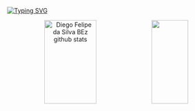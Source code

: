 [![Typing SVG](https://readme-typing-svg.herokuapp.com/?color=00bfbf&size=35&center=true&vCenter=true&width=1000&lines=Olá,+meu+nome+é+Diego+Felipe+Bez;tenho+25+anos;Eu+morro+em+Sorriso,+MT;Eu+estudo+Data+Science+;Seja+Bem+Vindo!+:%29)](https://git.io/typing-svg)

<div align="center">  
  <img width="49%" height="195px" src="https://github-readme-stats.vercel.app/api?username=dxdiego5&show_icons=true&count_private=true&hide_border=true&title_color=00bfbf&icon_color=00bfbf&text_color=c9d1d9&bg_color=0d1117" alt="Diego Felipe da Silva BEz github stats" /> 
  <img width="41%" height="195px" src="https://github-readme-stats.vercel.app/api/top-langs/?username=dxdiego5&layout=compact&hide_border=true&title_color=00bfbf&text_color=00bfbf&bg_color=0d1117" />
</div>
